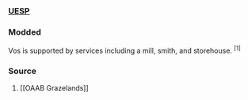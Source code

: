 ### [UESP](https://en.uesp.net/wiki/Morrowind:Vos)
### Modded
Vos is supported by services including a mill, smith, and storehouse. <sup>[1]</sup>
### Source
1. [[OAAB Grazelands]]